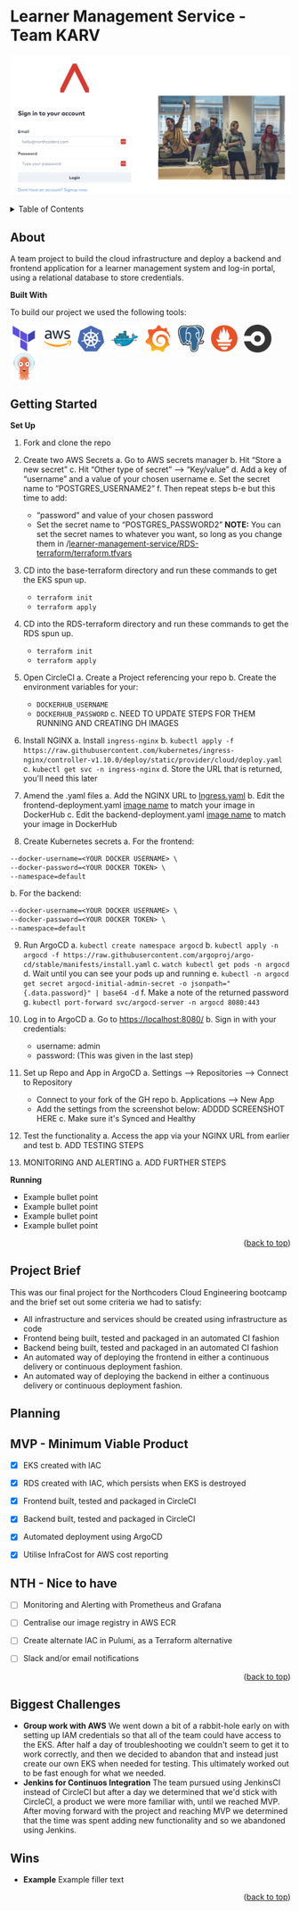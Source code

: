 # Learner Management Service - Team KARV

![Example of adding an image](/media/app_screenshot.png)


<a name="readme-top"></a>

<!-- TABLE OF CONTENTS -->
<details>
  <summary>Table of Contents</summary>
  <ol>
    <li><a href="#about">About The Project</a>
    <li><a href="#getting-started">Getting Started</a></li>
    <li><a href="#planning">Planning</a></li>
    <li><a href="#biggest-challenges">Biggest Challenges</a></li>
    <li><a href="#wins">Wins</a></li>
  </ol>
</details>

<!-- ABOUT THE PROJECT -->

## About

A team project to build the cloud infrastructure and deploy a backend and frontend application for a learner management system and log-in portal, using a relational database to store credentials.

**Built With**

To build our project we used the following tools:

<div style="display: flex; flex-wrap: wrap; align-items: center; justify-content: start;">
  <img src="/media/Terraform.svg" alt="terraform" width="50" style="margin-right: 10px;"/>
  <img src="/media/AWS.svg" alt="aws" width="50" style="margin-right: 10px;"/>
  <img src="/media/Kubernetes.svg" alt="kubernetes" width="50" style="margin-right: 10px;"/>
  <img src="/media/Docker.svg" alt="docker" width="50" style="margin-right: 10px;"/>
  <img src="/media/Grafana.svg" alt="grafana" width="50" style="margin-right: 10px;"/>
  <img src="/media/PostgresSQL.svg" alt="postgres" width="50" style="margin-right: 10px;"/>
  <img src="/media/Prometheus.svg" alt="prometheus" width="50" style="margin-right: 10px;"/>
  <img src="/media/CircleCI.svg" alt="circleci" width="50" style="margin-right: 10px;"/>
  <img src="/media/ArgoCD.svg" alt="argocd" width="50" style="margin-right: 10px;"/>
</div>


<!-- GETTING STARTED -->

## Getting Started

**Set Up**

1. Fork and clone the repo
2. Create two AWS Secrets
 a. Go to AWS secrets manager
 b. Hit “Store a new secret”
 c. Hit “Other type of secret” --> “Key/value”
 d. Add a key of “username” and a value of your chosen username
 e. Set the secret name to “POSTGRES_USERNAME2”
 f. Then repeat steps b-e but this time to add:
    - “password” and value of your chosen password
    - Set the secret name to “POSTGRES_PASSWORD2”
    **NOTE:** You can set the secret names to whatever you want, so long as you change them in /[learner-management-service/RDS-terraform/terraform.tfvars](https://github.com/vnrosu/learner-management-service/blob/f3bbfccf3c75b9000e23e14d6911df2be80814ec/RDS-terraform/terraform.tfvars#L9)

3. CD into the base-terraform directory and run these commands to get the EKS spun up.
    - ```terraform init```
    - ```terraform apply```

4. CD into the RDS-terraform directory and run these commands to get the RDS spun up.
    - ```terraform init```
    - ```terraform apply```

5. Open CircleCI
  a. Create a Project referencing your repo
  b. Create the environment variables for your:
    - ```DOCKERHUB_USERNAME```
    - ```DOCKERHUB_PASSWORD```
  c. NEED TO UPDATE STEPS FOR THEM RUNNING AND CREATING DH IMAGES

6. Install NGINX
  a. Install ```ingress-nginx```
  b. ```kubectl apply -f https://raw.githubusercontent.com/kubernetes/ingress-nginx/controller-v1.10.0/deploy/static/provider/cloud/deploy.yaml```
  c. ```kubectl get svc -n ingress-nginx```
  d. Store the URL that is returned, you'll need this later

7. Amend the .yaml files
  a. Add the NGINX URL to [Ingress.yaml](https://github.com/vnrosu/learner-management-service/blob/d594eb03a3297468652448a0c762835bff90d7a3/kubernetes/ingress.yaml#L7)
  b. Edit the frontend-deployment.yaml [image name](https://github.com/vnrosu/learner-management-service/blob/d594eb03a3297468652448a0c762835bff90d7a3/kubernetes/frontend-deployment.yaml#L17) to match your image in DockerHub
  c. Edit the backend-deployment.yaml [image name](https://github.com/vnrosu/learner-management-service/blob/d594eb03a3297468652448a0c762835bff90d7a3/kubernetes/backend-deployment.yaml#L17C11-L17C49) to match your image in DockerHub

8. Create Kubernetes secrets
  a. For the frontend:
  ```kubectl create secret docker-registry docker-cred-frontend \
--docker-username=<YOUR DOCKER USERNAME> \
--docker-password=<YOUR DOCKER TOKEN> \
--namespace=default
```
  b. For the backend:
  ```kubectl create secret docker-registry docker-cred-backend \
--docker-username=<YOUR DOCKER USERNAME> \
--docker-password=<YOUR DOCKER TOKEN> \
--namespace=default
```

9. Run ArgoCD
  a. ```kubectl create namespace argocd```
  b. ```kubectl apply -n argocd -f https://raw.githubusercontent.com/argoproj/argo-cd/stable/manifests/install.yaml```
  c. ```watch kubectl get pods -n argocd```
  d. Wait until you can see your pods up and running
  e. ```kubectl -n argocd get secret argocd-initial-admin-secret -o jsonpath="{.data.password}" | base64 -d```
  f. Make a note of the returned password
  g. ```kubectl port-forward svc/argocd-server -n argocd 8080:443```

10. Log in to ArgoCD
  a. Go to [https://localhost:8080/](https://localhost:8080/)
  b. Sign in with your credentials:
    - username: admin
    - password: (This was given in the last step)

11. Set up Repo and App in ArgoCD
  a. Settings --> Repositories --> Connect to Repository
    - Connect to your fork of the GH repo
  b. Applications --> New App
    - Add the settings from the screenshot below:
    ADDDD SCREENSHOT HERE
  c. Make sure it's Synced and Healthy

12. Test the functionality
  a. Access the app via your NGINX URL from earlier and test
  b. ADD TESTING STEPS

13. MONITORING AND ALERTING
  a. ADD FURTHER STEPS


**Running**

- Example bullet point
- Example bullet point
- Example bullet point
- Example bullet point

<p align="right">(<a href="#readme-top">back to top</a>)</p>

<!-- ROADMAP -->

## Project Brief

This was our final project for the Northcoders Cloud Engineering bootcamp and the brief set out some criteria we had to satisfy:

- All infrastructure and services should be created using infrastructure as code
- Frontend being built, tested and packaged in an automated CI fashion
- Backend being built, tested and packaged in an automated CI fashion
- An automated way of deploying the frontend in either a continuous delivery or continuous deployment fashion.
- An automated way of deploying the backend in either a continuous delivery or continuous deployment fashion.


## Planning


## MVP - Minimum Viable Product

- [x] EKS created with IAC
- [x] RDS created with IAC, which persists when EKS is destroyed
- [x] Frontend built, tested and packaged in CircleCI
- [x] Backend built, tested and packaged in CircleCI
- [x] Automated deployment using ArgoCD
- [x] Utilise InfraCost for AWS cost reporting


## NTH - Nice to have

- [ ] Monitoring and Alerting with Prometheus and Grafana
- [ ] Centralise our image registry in AWS ECR
- [ ] Create alternate IAC in Pulumi, as a Terraform alternative
- [ ] Slack and/or email notifications


<p align="right">(<a href="#readme-top">back to top</a>)</p>


## Biggest Challenges

- **Group work with AWS**
  We went down a bit of a rabbit-hole early on with setting up IAM credentials so that all of the team could have access to the EKS. After half a day of troubleshooting we couldn't seem to get it to work correctly, and then we decided to abandon that and instead just create our own EKS when needed for testing. This ultimately worked out to be fast enough for what we needed. 
- **Jenkins for Continuos Integration**
  The team pursued using JenkinsCI instead of CircleCI but after a day we determined that we'd stick with CircleCI, a product we were more familiar with, until we reached MVP. After moving forward with the project and reaching MVP we determined that the time was spent adding new functionality and so we abandoned using Jenkins.


## Wins

- **Example**
  Example filler text


<p align="right">(<a href="#readme-top">back to top</a>)</p>


